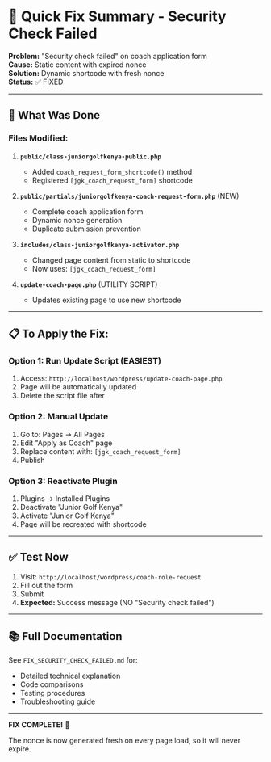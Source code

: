 # 🎯 Quick Fix Summary - Security Check Failed

**Problem:** "Security check failed" on coach application form  
**Cause:** Static content with expired nonce  
**Solution:** Dynamic shortcode with fresh nonce  
**Status:** ✅ FIXED

---

## 🚀 What Was Done

### Files Modified:

1. **`public/class-juniorgolfkenya-public.php`**
   - Added `coach_request_form_shortcode()` method
   - Registered `[jgk_coach_request_form]` shortcode

2. **`public/partials/juniorgolfkenya-coach-request-form.php`** (NEW)
   - Complete coach application form
   - Dynamic nonce generation
   - Duplicate submission prevention

3. **`includes/class-juniorgolfkenya-activator.php`**
   - Changed page content from static to shortcode
   - Now uses: `[jgk_coach_request_form]`

4. **`update-coach-page.php`** (UTILITY SCRIPT)
   - Updates existing page to use new shortcode

---

## 📋 To Apply the Fix:

### Option 1: Run Update Script (EASIEST)

1. Access: `http://localhost/wordpress/update-coach-page.php`
2. Page will be automatically updated
3. Delete the script file after

### Option 2: Manual Update

1. Go to: Pages → All Pages
2. Edit "Apply as Coach" page
3. Replace content with: `[jgk_coach_request_form]`
4. Publish

### Option 3: Reactivate Plugin

1. Plugins → Installed Plugins
2. Deactivate "Junior Golf Kenya"
3. Activate "Junior Golf Kenya"
4. Page will be recreated with shortcode

---

## ✅ Test Now

1. Visit: `http://localhost/wordpress/coach-role-request`
2. Fill out the form
3. Submit
4. **Expected:** Success message (NO "Security check failed")

---

## 📚 Full Documentation

See `FIX_SECURITY_CHECK_FAILED.md` for:
- Detailed technical explanation
- Code comparisons
- Testing procedures
- Troubleshooting guide

---

**FIX COMPLETE!** 🎉

The nonce is now generated fresh on every page load, so it will never expire.
